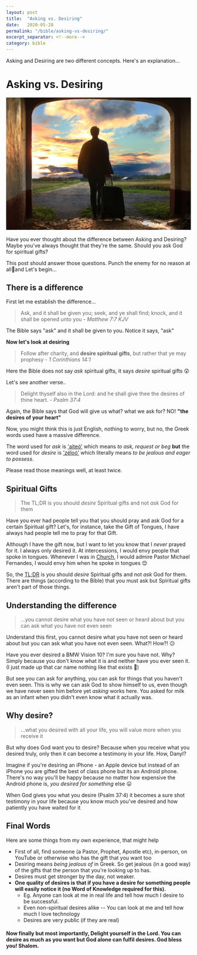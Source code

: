 ```yaml
---
layout: post
title:  "Asking vs. Desiring"
date:   2020-05-28
permalink: "/bible/asking-vs-desiring/"
excerpt_separator: <!--more-->
category: bible
---
```


Asking and Desiring are two different concepts. Here's an explanation...
<!--more-->

# Asking vs. Desiring 
<p>
  <img src="/assets/posts/asking-vs-desiring/asking-vs-desiring.jpg"/>
</p>
Have you ever thought about the difference between Asking and Desiring?
Maybe you've always thought that they're the same. Should you ask God for spiritual gifts?

This post should answer those questions. Punch the enemy for no reason at all:boxing_glove:and Let's begin...

## There is a difference

First let me establish the difference...

> Ask, and it shall be given you; seek, and ye shall find; knock, and it shall be opened unto you - *Matthew 7:7 KJV*

The Bible says "ask" and it shall be given to you. Notice it says, "ask"


**Now let's look at desiring**

> Follow after charity, and **desire spiritual gifts**, but rather that ye may prophesy - *1 Corinthians 14:1*

Here the Bible does not say *ask* spiritual gifts, it says *desire* spiritual gifts :astonished:

Let's see another verse..

> Delight thyself also in the Lord: and he shall give thee the desires of thine heart. - *Psalm 37:4*

Again, the Bible says that God will give us what? what we ask for? NO! **"the desires of your heart"**

Now, you might think this is just English, nothing to worry, but no, the Greek words used have a massive difference. 

The word used for *ask* is ['aiteó'](https://biblehub.com/greek/154.htm) which means *to ask, request or beg* **but** the word used for *desire* is ['zéloó'](https://biblehub.com/greek/2206.htm) which literally means *to be jealous and eager to possess*. 

Please read those meanings well, at least twice.

## Spiritual Gifts

> The TL;DR is you should *desire* Spiritual gifts and not *ask* God for them

Have you ever had people tell you that you should pray and ask God for a certain Spiritual gift? Let's, for instance, take the Gift of Tongues, I have always had people tell me to pray for that Gift. 

Although I have the gift now, but I want to let you know that I *never* prayed for it. I always only desired it. At intercessions, I would envy people that spoke in tongues. Whenever I was in [Church](https://karunasadan.com/en), I would admire Pastor Michael Fernandes, I would envy him when he spoke in tongues :blush:

So, the [TL;DR](https://www.google.com/search?client=firefox-b-d&q=tldr+meaning) is you should *desire* Spiritual gifts and not *ask* God for them. There are things  (according to the Bible) that you must ask but Spiritual gifts aren't part of those things. 

## Understanding the difference

> ...you cannot desire what you have not seen or heard about but you can ask what you have not even seen

Understand this first, you cannot desire what you have not seen or heard about but you can ask what you have not even seen. What?! How?! :confused:

Have you ever desired a BMW Vision 10? I'm sure you have not. Why? Simply because you don't know what it is and neither have you ever seen it. (I just made up that car name nothing like that exists :rofl:)

But see you can ask for anything, you can ask for things that you haven't even seen. This is why we can ask God to show himself to us, even though we have never seen him before yet *asking* works here. You asked for milk as an infant when you didn't even know what it actually was.

## Why desire?

> ...what you desired with all your life, you will value more when you receive it

But why does God want you to desire? Because when you receive what you desired truly, only then it can become a testimony in your life. How, Danyl?

Imagine if you're desiring an iPhone - an Apple device but instead of an iPhone you are gifted the best of class phone but its an Android phone. There's no way you'll be happy because no matter how expensive the Android phone is, *you desired for something* else :stuck_out_tongue:

When God gives you what you desire (Psalm 37:4) it becomes a sure shot testimony in your life because you know much you've desired and how patiently you have waited for it

## Final Words

Here are some things from my own experience, that might help

* First of all, find someone (a Pastor, Prophet, Apostle etc), in-person, on YouTube or otherwise who has the gift that you want too
* Desiring means *being jealous of* in Greek. So get jealous (in a good way) of the gifts that the person that you're looking up to has.
* Desires must get stronger by the day, not weaker.
* **One quality of desires is that if you have a desire for something people will easily notice it (no Word of Knowledge required for this).** 
  * Eg. Anyone can look at me in real life and tell how much I desire to be successful.  
  * Even non-spiritual desires alike -- You can look at me and tell how much I love technology
  * Desires are very public (if they are real)

#### Now finally but most importantly, Delight yourself in the Lord. You can desire as much as you want but God alone can fulfil desires. God bless you! Shalom.



